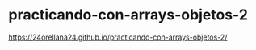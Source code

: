 # practicando-con-arrays-objetos-2

https://24orellana24.github.io/practicando-con-arrays-objetos-2/
